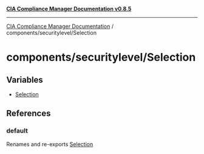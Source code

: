 [**CIA Compliance Manager Documentation v0.8.5**](../../../README.md)

***

[CIA Compliance Manager Documentation](../../../modules.md) / components/securitylevel/Selection

# components/securitylevel/Selection

## Variables

- [Selection](variables/Selection.md)

## References

### default

Renames and re-exports [Selection](variables/Selection.md)
